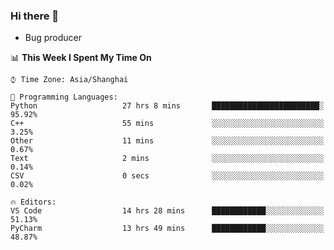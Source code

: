 ### Hi there 👋
* Bug producer
<!--START_SECTION:waka-->
📊 **This Week I Spent My Time On** 

```text
⌚︎ Time Zone: Asia/Shanghai

💬 Programming Languages: 
Python                   27 hrs 8 mins       ████████████████████████░   95.92% 
C++                      55 mins             ░░░░░░░░░░░░░░░░░░░░░░░░░   3.25% 
Other                    11 mins             ░░░░░░░░░░░░░░░░░░░░░░░░░   0.67% 
Text                     2 mins              ░░░░░░░░░░░░░░░░░░░░░░░░░   0.14% 
CSV                      0 secs              ░░░░░░░░░░░░░░░░░░░░░░░░░   0.02%

🔥 Editors: 
VS Code                  14 hrs 28 mins      ████████████░░░░░░░░░░░░░   51.13% 
PyCharm                  13 hrs 49 mins      ████████████░░░░░░░░░░░░░   48.87%

```


<!--END_SECTION:waka-->
